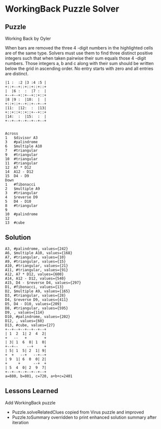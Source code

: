 # WorkingBack Puzzle Solver

## Puzzle

Working Back by Oyler

When bars are removed the three 4 -digit numbers in the highlighted cells are of the same type. Solvers must use them to find three distinct positive integers such that when taken pairwise their sum equals those 4 -digit numbers. Those integers a, b and c along with their sum should be written below the grid in ascending order. No entry starts with zero and all entries are distinct.

```+--+--+--+--+--+--+
|1 :  :2 |3 :4 :5 |
+::+--+::+::+::+::+
|  |6 :  :  |7 :  |
+--+--+::+--+::+::+
|8 |9 :  |10:  |  |
+::+::+--+::+--+--+
|11:  |12:  :  |13|
+::+::+::+::+--+::+
|14:  :  |15:  :  |
+--+--+--+--+--+--+


Across
1	$divisor A3
3	#palindrome
6	$multiple A10
7	#triangular
9	#triangular
10	#triangular
11	#triangular
12	A7 * D12
14	A12 - D12
15	D4 - D9
Down
1	#fibonacci
2	$multiple A9
3	#triangular
4	$reverse D9
5	D4 - D10
8	#triangular
9	
10	#palindrome
12	
13	#cube
```

## Solution

```A1, $divisor A3, values={121}
A3, #palindrome, values={242}
A6, $multiple A10, values={168}
A7, #triangular, values={10}
A9, #triangular, values={15}
A10, #triangular, values={21}
A11, #triangular, values={91}
A12, A7 * D12, values={600}
A14, A12 - D12, values={540}
A15, D4 - $reverse D4, values={297}
D1, #fibonacci, values={13}
D2, $multiple A9, values={165}
D3, #triangular, values={28}
D4, $reverse D9, values={411}
D5, D4 - D10, values={209}
D8, #triangular, values={595}
D9, , values={114}
D10, #palindrome, values={202}
D12, , values={60}
D13, #cube, values={27}
+--+--+--+--+--+--+
| 1  2  1| 2  4  2|
+   --   +        +
| 3| 1  6  8| 1  0|
+--+--    --+     +
| 5| 1  5| 2  1| 9|
+  +   --+   --+--+
| 9  1| 6  0  0| 2|
+     +      --+  +
| 5  4  0| 2  9  7|
+--+--+--+--+--+--+
a=880, b=801, c=720, a+b+c=2401
```

## Lessons Learned

Add WorkingBack puzzle
- Puzzle.solveRelatedClues copied from Virus puzzle and improved
- Puzzle.toSummary overridden to print enhanced solution summary after iteration